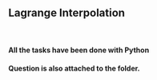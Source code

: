 <!DOCTYPE html>
<html>
<body>
<h2>Lagrange Interpolation</h2>
<br>
<h4>All the tasks have been done with Python</h4>
<h4>Question is also attached to the folder.</h4>
</body>
</html>
